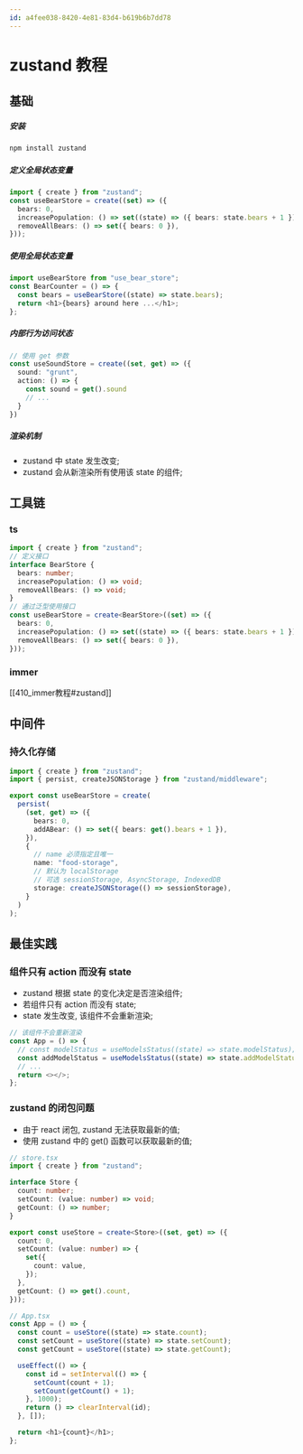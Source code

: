 ```yaml
---
id: a4fee038-8420-4e81-83d4-b619b6b7dd78
---
```


# zustand 教程

## 基础

##### 安装

```bash
npm install zustand
```

##### 定义全局状态变量

```typescript
import { create } from "zustand";
const useBearStore = create((set) => ({
  bears: 0,
  increasePopulation: () => set((state) => ({ bears: state.bears + 1 })),
  removeAllBears: () => set({ bears: 0 }),
}));
```

##### 使用全局状态变量

```typescript
import useBearStore from "use_bear_store";
const BearCounter = () => {
  const bears = useBearStore((state) => state.bears);
  return <h1>{bears} around here ...</h1>;
};
```

##### 内部行为访问状态

```typescript
// 使用 get 参数
const useSoundStore = create((set, get) => ({
  sound: "grunt",
  action: () => {
    const sound = get().sound
    // ...
  }
})
```

##### 渲染机制

- zustand 中 state 发生改变;
- zustand 会从新渲染所有使用该 state 的组件;

## 工具链

### ts

```typescript
import { create } from "zustand";
// 定义接口
interface BearStore {
  bears: number;
  increasePopulation: () => void;
  removeAllBears: () => void;
}
// 通过泛型使用接口
const useBearStore = create<BearStore>((set) => ({
  bears: 0,
  increasePopulation: () => set((state) => ({ bears: state.bears + 1 })),
  removeAllBears: () => set({ bears: 0 }),
}));
```

### immer

[[410_immer教程#zustand]]

## 中间件

### 持久化存储

```typescript
import { create } from "zustand";
import { persist, createJSONStorage } from "zustand/middleware";

export const useBearStore = create(
  persist(
    (set, get) => ({
      bears: 0,
      addABear: () => set({ bears: get().bears + 1 }),
    }),
    {
      // name 必须指定且唯一
      name: "food-storage",
      // 默认为 localStorage
      // 可选 sessionStorage, AsyncStorage, IndexedDB
      storage: createJSONStorage(() => sessionStorage),
    }
  )
);
```

## 最佳实践

### 组件只有 action 而没有 state

- zustand 根据 state 的变化决定是否渲染组件;
- 若组件只有 action 而没有 state;
- state 发生改变, 该组件不会重新渲染;

```typescript
// 该组件不会重新渲染
const App = () => {
  // const modelStatus = useModelsStatus((state) => state.modelStatus);
  const addModelStatus = useModelsStatus((state) => state.addModelStatus);
  // ...
  return <></>;
};
```

### zustand 的闭包问题

- 由于 react 闭包, zustand 无法获取最新的值;
- 使用 zustand 中的 get() 函数可以获取最新的值;

```typescript
// store.tsx
import { create } from "zustand";

interface Store {
  count: number;
  setCount: (value: number) => void;
  getCount: () => number;
}

export const useStore = create<Store>((set, get) => ({
  count: 0,
  setCount: (value: number) => {
    set({
      count: value,
    });
  },
  getCount: () => get().count,
}));

// App.tsx
const App = () => {
  const count = useStore((state) => state.count);
  const setCount = useStore((state) => state.setCount);
  const getCount = useStore((state) => state.getCount);

  useEffect(() => {
    const id = setInterval(() => {
      setCount(count + 1);
      setCount(getCount() + 1);
    }, 1000);
    return () => clearInterval(id);
  }, []);

  return <h1>{count}</h1>;
};
```
